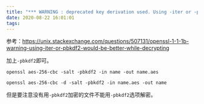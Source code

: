 ```yaml
---
title: "*** WARNING : deprecated key derivation used. Using -iter or -pbkdf2 would be better."
date: 2020-08-22 16:01:01
tags:
---
```


参考：<https://unix.stackexchange.com/questions/507131/openssl-1-1-1b-warning-using-iter-or-pbkdf2-would-be-better-while-decrypting>

加上`-pbkdf2`即可。
```
openssl aes-256-cbc -salt -pbkdf2 -in name -out name.aes
```
```
openssl aes-256-cbc -d -salt -pbkdf2 -in name.aes -out name
```
但是要注意没有用`-pbkdf2`加密的文件不能用`-pbkdf2`选项解密。
